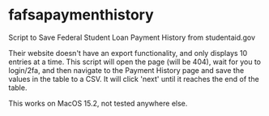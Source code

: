 # fafsapaymenthistory
Script to Save Federal Student Loan Payment History from studentaid.gov

Their website doesn't have an export functionality, and only displays 10 entries at a time. This script will open the page (will be 404), wait for you to login/2fa, and then navigate to the Payment History page and save the values in the table to a CSV. It will click 'next' until it reaches the end of the table.

This works on MacOS 15.2, not tested anywhere else.
